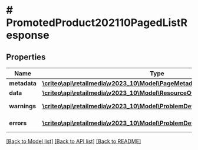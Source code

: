 # # PromotedProduct202110PagedListResponse

## Properties

Name | Type | Description | Notes
------------ | ------------- | ------------- | -------------
**metadata** | [**\criteo\api\retailmedia\v2023_10\Model\PageMetadata**](PageMetadata.md) |  | [optional]
**data** | [**\criteo\api\retailmedia\v2023_10\Model\ResourceOfPromotedProduct202110[]**](ResourceOfPromotedProduct202110.md) |  | [optional]
**warnings** | [**\criteo\api\retailmedia\v2023_10\Model\ProblemDetails[]**](ProblemDetails.md) |  | [optional] [readonly]
**errors** | [**\criteo\api\retailmedia\v2023_10\Model\ProblemDetails[]**](ProblemDetails.md) |  | [optional] [readonly]

[[Back to Model list]](../../README.md#models) [[Back to API list]](../../README.md#endpoints) [[Back to README]](../../README.md)
